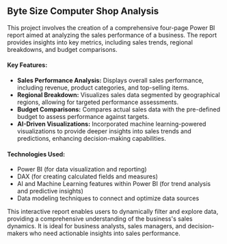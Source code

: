 ## Byte Size Computer Shop Analysis

This project involves the creation of a comprehensive four-page Power BI report aimed at analyzing the sales performance of a business. The report provides insights into key metrics, including sales trends, regional breakdowns, and budget comparisons.

#### Key Features:
- **Sales Performance Analysis:** Displays overall sales performance, including revenue, product categories, and top-selling items.
- **Regional Breakdown:** Visualizes sales data segmented by geographical regions, allowing for targeted performance assessments.
- **Budget Comparisons:** Compares actual sales data with the pre-defined budget to assess performance against targets.
- **AI-Driven Visualizations:** Incorporated machine learning-powered visualizations to provide deeper insights into sales trends and predictions, enhancing decision-making capabilities.

#### Technologies Used:
- Power BI (for data visualization and reporting)
- DAX (for creating calculated fields and measures)
- AI and Machine Learning features within Power BI (for trend analysis and predictive insights)
- Data modeling techniques to connect and optimize data sources

This interactive report enables users to dynamically filter and explore data, providing a comprehensive understanding of the business's sales dynamics. It is ideal for business analysts, sales managers, and decision-makers who need actionable insights into sales performance.
